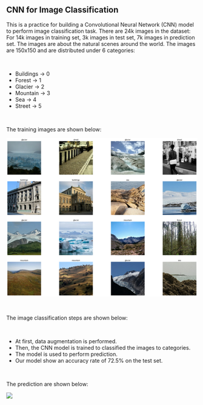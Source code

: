 ## CNN for Image Classification

This is a practice for building a Convolutional Neural Network (CNN) model to perform image classification task. There are 24k images in the dataset: For 14k images in training set, 3k images in test set, 7k images in prediction set. The images are about the natural scenes around the world. The images are 150x150 and are distributed under 6 categories:

</br>

- Buildings -> 0
- Forest -> 1
- Glacier -> 2
- Mountain -> 3
- Sea -> 4
- Street -> 5

</br>

The training images are shown below:

![](train_image.png)

</br>

The image classification steps are shown below:

</br>

- At first, data augmentation is performed.
- Then, the CNN model is trained to classified the images to categories.
- The model is used to perform prediction.
- Our model show an accuracy rate of 72.5% on the test set.

</br>

The prediction are shown below:

![](prediction_image.png)
